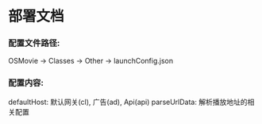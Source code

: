 # 部署文档

### 配置文件路径: 
OSMovie -> Classes -> Other -> launchConfig.json

### 配置内容:
defaultHost: 默认网关(cl), 广告(ad), Api(api) 
parseUrlData: 解析播放地址的相关配置




